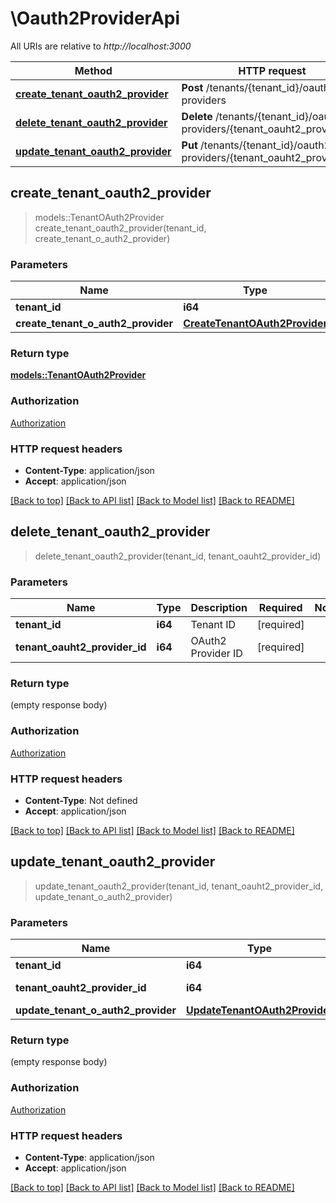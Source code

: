 # \Oauth2ProviderApi

All URIs are relative to *http://localhost:3000*

Method | HTTP request | Description
------------- | ------------- | -------------
[**create_tenant_oauth2_provider**](Oauth2ProviderApi.md#create_tenant_oauth2_provider) | **Post** /tenants/{tenant_id}/oauth2-providers | 
[**delete_tenant_oauth2_provider**](Oauth2ProviderApi.md#delete_tenant_oauth2_provider) | **Delete** /tenants/{tenant_id}/oauth2-providers/{tenant_oauht2_provider_id} | 
[**update_tenant_oauth2_provider**](Oauth2ProviderApi.md#update_tenant_oauth2_provider) | **Put** /tenants/{tenant_id}/oauth2-providers/{tenant_oauht2_provider_id} | 



## create_tenant_oauth2_provider

> models::TenantOAuth2Provider create_tenant_oauth2_provider(tenant_id, create_tenant_o_auth2_provider)


### Parameters


Name | Type | Description  | Required | Notes
------------- | ------------- | ------------- | ------------- | -------------
**tenant_id** | **i64** | Tenant ID | [required] |
**create_tenant_o_auth2_provider** | [**CreateTenantOAuth2Provider**](CreateTenantOAuth2Provider.md) |  | [required] |

### Return type

[**models::TenantOAuth2Provider**](TenantOAuth2Provider.md)

### Authorization

[Authorization](../README.md#Authorization)

### HTTP request headers

- **Content-Type**: application/json
- **Accept**: application/json

[[Back to top]](#) [[Back to API list]](../README.md#documentation-for-api-endpoints) [[Back to Model list]](../README.md#documentation-for-models) [[Back to README]](../README.md)


## delete_tenant_oauth2_provider

> delete_tenant_oauth2_provider(tenant_id, tenant_oauht2_provider_id)


### Parameters


Name | Type | Description  | Required | Notes
------------- | ------------- | ------------- | ------------- | -------------
**tenant_id** | **i64** | Tenant ID | [required] |
**tenant_oauht2_provider_id** | **i64** | OAuth2 Provider ID | [required] |

### Return type

 (empty response body)

### Authorization

[Authorization](../README.md#Authorization)

### HTTP request headers

- **Content-Type**: Not defined
- **Accept**: application/json

[[Back to top]](#) [[Back to API list]](../README.md#documentation-for-api-endpoints) [[Back to Model list]](../README.md#documentation-for-models) [[Back to README]](../README.md)


## update_tenant_oauth2_provider

> update_tenant_oauth2_provider(tenant_id, tenant_oauht2_provider_id, update_tenant_o_auth2_provider)


### Parameters


Name | Type | Description  | Required | Notes
------------- | ------------- | ------------- | ------------- | -------------
**tenant_id** | **i64** | Tenant ID | [required] |
**tenant_oauht2_provider_id** | **i64** | OAuth2 Provider ID | [required] |
**update_tenant_o_auth2_provider** | [**UpdateTenantOAuth2Provider**](UpdateTenantOAuth2Provider.md) |  | [required] |

### Return type

 (empty response body)

### Authorization

[Authorization](../README.md#Authorization)

### HTTP request headers

- **Content-Type**: application/json
- **Accept**: application/json

[[Back to top]](#) [[Back to API list]](../README.md#documentation-for-api-endpoints) [[Back to Model list]](../README.md#documentation-for-models) [[Back to README]](../README.md)


